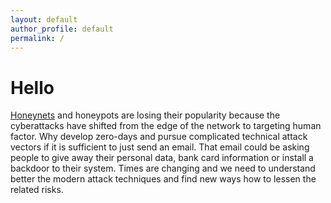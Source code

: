 ```yaml
---
layout: default
author_profile: default
permalink: /
---
```


# Hello

[Honeynets](https://www.sciencedirect.com/topics/computer-science/honeynets) and honeypots are losing their popularity because the cyberattacks have shifted from the edge of the network to targeting human factor. Why develop zero-days and pursue complicated technical attack vectors if it is sufficient to just send an email. That email could be asking people to give away their personal data, bank card information or install a backdoor to their system. Times are changing and we need to understand better the modern attack techniques and find new ways how to lessen the related risks. 


